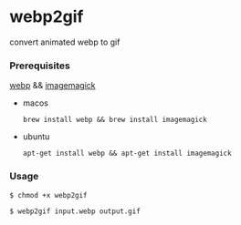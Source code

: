 # webp2gif
convert animated webp to gif

### Prerequisites

[webp](https://developers.google.com/speed/webp/download) && [imagemagick](https://imagemagick.org/script/download.php)

- macos

   `brew install webp && brew install imagemagick`

- ubuntu

  `apt-get install webp && apt-get install imagemagick`

### Usage

```
$ chmod +x webp2gif

$ webp2gif input.webp output.gif
```

